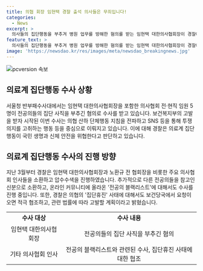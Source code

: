 ```yaml
---
title: 의협 회장 임현택 경찰 출석 의사들은 무죄입니다!
categories:
  - News
excerpt: >
  의사들의 집단행동을 부추겨 병원 업무를 방해한 혐의를 받는 임현택 대한의사협회장이 경찰에 다시 소환됐다. 수차례의 소환조사를 받았고, 오늘(20일)도 출석하면서 의사들에게는 죄가 없다고 주장했다. 경찰은 주요 의료계 인사들을 소환하고 압수수색을 벌이고, 관련 법률에 따라 수사를 진행 중이다.
feature_text: >
  의사들의 집단행동을 부추겨 병원 업무를 방해한 혐의를 받는 임현택 대한의사협회장이 경찰에 다시 소환됐다. 수차례의 소환조사를 받았고, 오늘(20일)도 출석하면서 의사들에게는 죄가 없다고 주장했다. 경찰은 주요 의료계 인사들을 소환하고 압수수색을 벌이고, 관련 법률에 따라 수사를 진행 중이다.
image: 'https://newsdao.kr/res/images/meta/newsdao_breakingnews.jpg'
---
```


<p><img src="https://newsdao.kr/res/images/meta/newsdao_breakingnews.jpg" alt="pcversion 속보" /></p>

<h2 data-ke-size="size26">의료계 집단행동 수사 상황</h2>

<p data-ke-size="size16">서울청 반부패수사대에서는 임현택 대한의사협회장을 포함한 의사협회 전·현직 임원 5명이 전공의들의 집단 사직을 부추긴 혐의로 수사를 받고 있습니다. 보건복지부의 고발을 받자 시작된 이번 수사는 의협 산하 단체행동 지침을 전파하고 SNS 등을 통해 투쟁 의지를 고취하는 행동 등을 중심으로 이뤄지고 있습니다. 이에 대해 경찰은 의료계 집단행동이 국민 생명과 신체 안전을 위협한다고 판단하고 있습니다.</p>

<h2 data-ke-size="size26">의료계 집단행동 수사의 진행 방향</h2>

<p data-ke-size="size16">지난 3월부터 경찰은 임현택 대한의사협회장과 노환규 전 협회장을 비롯한 주요 의사협회 인사들을 소환하고 압수수색을 진행하였습니다. 추가적으로 다른 전공의들을 참고인 신분으로 소환하고, 온라인 커뮤니티에 올라온 '전공의 블랙리스트'에 대해서도 수사를 진행 중입니다. 또한, 경찰은 의협의 '집단휴진' 사태에 대해서도 보건당국에서 요청이 오면 적극 협조하고, 관련 법률에 따라 고발할 계획이라고 밝혔습니다.</p>

<table>
    <tr>
        <td style="text-align: center; height: 17px;"><b>수사 대상</b></td>
        <td style="text-align: center; height: 17px;"><b>수사 내용</b></td>
    </tr>
    <tr>
        <td style="text-align: center; height: 17px;">임현택 대한의사협회장</td>
        <td style="text-align: center; height: 17px;">전공의들의 집단 사직을 부추긴 혐의</td>
    </tr>
    <tr>
        <td style="text-align: center; height: 17px;">기타 의사협회 인사</td>
        <td style="text-align: center; height: 17px;">전공의 블랙리스트와 관련된 수사, 집단휴진 사태에 대한 협조</td>
    </tr>
</table>

<p data-ke-size="size16">&nbsp;</p>

